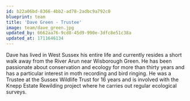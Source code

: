 ```yaml
---
id: b22a06bd-8366-4bb2-ad78-2adbc9a792c0
blueprint: team
title: 'Dave Green - Trustee'
image: team/dave_green.jpg
updated_by: 6662aa76-9cd8-45d9-990e-3dfc8e51c38a
updated_at: 1711646134
---
```

Dave has lived in West Sussex his entire life and currently resides a short walk away from the River Arun near Wisborough Green. He has been passionate about conservation and ecology for more than thirty years and has a particular interest in moth recording and bird ringing. He was a Trustee at the Sussex Wildlife Trust for 16 years and is involved with the Knepp Estate Rewilding project where he carries out regular ecological surveys.